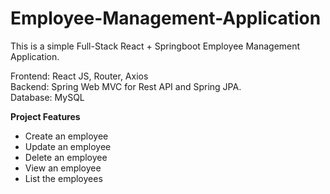 # Employee-Management-Application

This is a simple Full-Stack React + Springboot Employee Management Application. 

Frontend: React JS, Router, Axios   
Backend: Spring Web MVC for Rest API and Spring JPA.  
Database: MySQL

**Project Features**
* Create an employee
* Update an employee
* Delete an employee
* View an employee
* List the employees
